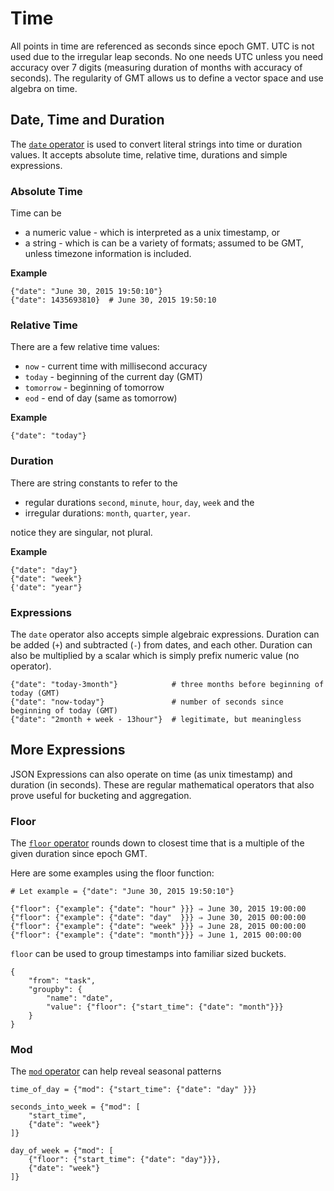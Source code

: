 # Time

All points in time are referenced as seconds since epoch GMT. UTC is not used
due to the irregular leap seconds. No one needs UTC unless you need accuracy
over 7 digits (measuring duration of months with accuracy of seconds). The
regularity of GMT allows us to define a vector space and use algebra on time.

## Date, Time and Duration

The [`date` operator](jx_expressions.md#date-operator) is used to convert literal strings into time or duration values. It accepts absolute time, relative time, durations and simple expressions. 

### Absolute Time

Time can be 

* a numeric value - which is interpreted as a unix timestamp, or
* a string - which is can be a variety of formats; assumed to be GMT, unless timezone information is included.     

**Example**

    {"date": "June 30, 2015 19:50:10"}
    {"date": 1435693810}  # June 30, 2015 19:50:10

### Relative Time

There are a few relative time values:

* `now` - current time with millisecond accuracy
* `today` - beginning of the current day (GMT)
* `tomorrow` - beginning of tomorrow
* `eod` - end of day (same as tomorrow) 

**Example**

    {"date": "today"}

### Duration

There are string constants to refer to the 

* regular durations `second`, `minute`, `hour`, `day`, `week` and the
* irregular durations: `month`, `quarter`, `year`.

notice they are singular, not plural. 

**Example**

    {"date": "day"}
    {"date": "week"}
    {'date": "year"}

### Expressions

The `date` operator also accepts simple algebraic expressions. Duration can be added (`+`) and subtracted (`-`) from dates, and each other. Duration can also be multiplied by a scalar which is simply prefix numeric value (no operator).

    {"date": "today-3month"}            # three months before beginning of today (GMT)
    {"date": "now-today"}               # number of seconds since beginning of today (GMT)
    {"date": "2month + week - 13hour"}  # legitimate, but meaningless


More Expressions
----------------

JSON Expressions can also operate on time (as unix timestamp) and duration (in seconds). These are regular mathematical operators that also prove useful for bucketing and aggregation.

### Floor

The [`floor` operator](jx_expressions.md#floor-operator) rounds down to closest time that is a multiple of the given duration since epoch GMT.  

Here are some examples using the floor function:

    # Let example = {"date": "June 30, 2015 19:50:10"}

    {"floor": {"example": {"date": "hour" }}} ⇒ June 30, 2015 19:00:00
    {"floor": {"example": {"date": "day"  }}} ⇒ June 30, 2015 00:00:00
    {"floor": {"example": {"date": "week" }}} ⇒ June 28, 2015 00:00:00
    {"floor": {"example": {"date": "month"}}} ⇒ June 1, 2015 00:00:00

`floor` can be used to group timestamps into familiar sized buckets.


    {
        "from": "task",
        "groupby": {
            "name": "date", 
            "value": {"floor": {"start_time": {"date": "month"}}}
        }
    }


### Mod

The [`mod` operator](jx_expressions.md#mod-operator) can help reveal seasonal patterns

    
    time_of_day = {"mod": {"start_time": {"date": "day" }}}

    seconds_into_week = {"mod": [
        "start_time",  
        {"date": "week"}
    ]}

    day_of_week = {"mod": [
        {"floor": {"start_time": {"date": "day"}}}, 
        {"date": "week"}
    ]}



 




